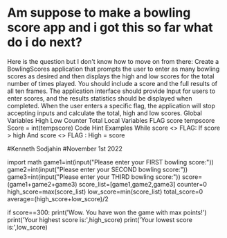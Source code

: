 
# Am suppose to make a bowling score app and i got this so far what do i do next?

Here is the question but I don't know how to move on from there:
Create a BowlingScores application that prompts the user to enter as many bowling scores as desired and then displays the high and low scores for the total number of times played. You should include a score and the full results of all ten frames.
The application interface should provide Input for users to enter scores, and the results statistics should be displayed when completed. When the user enters a specific flag, the application will stop accepting inputs and calculate the total, high and low scores.
Global Variables
High
Low
Counter
Total
Local Variables
FLAG
score
tempscore
Score = int(tempscore)
Code Hint Examples
While score <> FLAG:
If score > high And score <> FLAG :
                     High = score

#Kenneth Sodjahin
#November 1st 2022

import math
game1=int(input("Please enter your FIRST bowling score:"))
game2=int(input("Please enter your SECOND bowling score:"))
game3=int(input("Please enter your THIRD bowling score:"))
score=(game1+game2+game3)
score_list=[game1,game2,game3]
counter=0
high_score=max(score_list)
low_score=min(score_list)
total_score=0
average=(high_score+low_score)/2

if score==300:
    print('Wow. You have won the game with max points!')
    print('Your highest score is:',high_score)
    print('Your lowest score is:',low_score)


        